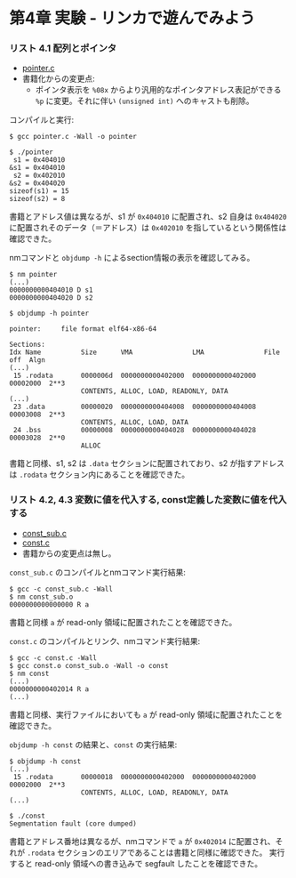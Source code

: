 # 第4章 実験 - リンカで遊んでみよう

### リスト 4.1 配列とポインタ

- [pointer.c](CHAPTER-04/pointer.c)
- 書籍化からの変更点:
  - ポインタ表示を `%08x` からより汎用的なポインタアドレス表記ができる `%p` に変更。それに伴い `(unsigned int)` へのキャストも削除。

コンパイルと実行:

```
$ gcc pointer.c -Wall -o pointer

$ ./pointer
 s1 = 0x404010
&s1 = 0x404010
 s2 = 0x402010
&s2 = 0x404020
sizeof(s1) = 15
sizeof(s2) = 8
```

書籍とアドレス値は異なるが、s1 が `0x404010` に配置され、s2 自身は `0x404020` に配置されそのデータ（＝アドレス）は `0x402010` を指しているという関係性は確認できた。

nmコマンドと `objdump -h` によるsection情報の表示を確認してみる。

```
$ nm pointer
(...)
0000000000404010 D s1
0000000000404020 D s2

$ objdump -h pointer

pointer:     file format elf64-x86-64

Sections:
Idx Name          Size      VMA               LMA               File off  Algn
(...)
 15 .rodata       0000006d  0000000000402000  0000000000402000  00002000  2**3
                  CONTENTS, ALLOC, LOAD, READONLY, DATA
(...)
 23 .data         00000020  0000000000404008  0000000000404008  00003008  2**3
                  CONTENTS, ALLOC, LOAD, DATA
 24 .bss          00000008  0000000000404028  0000000000404028  00003028  2**0
                  ALLOC
```

書籍と同様、s1, s2 は `.data` セクションに配置されており、s2 が指すアドレスは `.rodata` セクション内にあることを確認できた。

### リスト 4.2, 4.3 変数に値を代入する, const定義した変数に値を代入する

- [const_sub.c](CHAPTER-04/const_sub.c)
- [const.c](CHAPTER-04/const.c)
- 書籍からの変更点は無し。

`const_sub.c` のコンパイルとnmコマンド実行結果:

```
$ gcc -c const_sub.c -Wall
$ nm const_sub.o
0000000000000000 R a
```

書籍と同様 `a` が read-only 領域に配置されたことを確認できた。

`const.c` のコンパイルとリンク、nmコマンド実行結果:

```
$ gcc -c const.c -Wall
$ gcc const.o const_sub.o -Wall -o const
$ nm const
(...)
0000000000402014 R a
(...)
```

書籍と同様、実行ファイルにおいても `a` が read-only 領域に配置されたことを確認できた。

`objdump -h const` の結果と、`const` の実行結果:

```
$ objdump -h const
(...)
 15 .rodata       00000018  0000000000402000  0000000000402000  00002000  2**3
                  CONTENTS, ALLOC, LOAD, READONLY, DATA
(...)

$ ./const
Segmentation fault (core dumped)
```

書籍とアドレス番地は異なるが、nmコマンドで `a` が `0x402014` に配置され、それが `.rodata` セクションのエリアであることは書籍と同様に確認できた。
実行すると read-only 領域への書き込みで segfault したことを確認できた。


